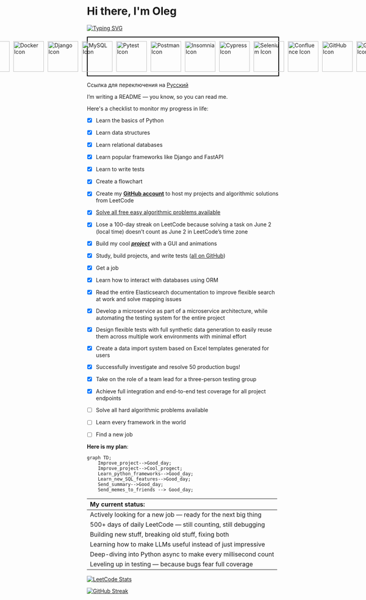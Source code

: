 # Hi there, I'm Oleg

[![Typing SVG](https://readme-typing-svg.herokuapp.com?font=Tektur&weight=100&size=20&duration=2000&color=6C757D&multiline=true&repeat=false&width=1200&height=120&lines= Class+PythonDeveloper%3A;    _Tech_Stack.__core__+%3D+%5B%22Python%22%2C+%22FastAPI%22%2C+%22Elasticsearch%22%2C+%22PostgreSQL%22%2C+%22Docker%22%2C+%22Kafka%22%5D;    _Experience.__years__+%3D+2;    _Contacts.__telegram__+%3D+%40dopelen)](https://git.io/typing-svg)


<p align="left" style="display: flex; justify-content: center; gap: 10px; border: 2px solid #000; padding: 10px; ">
  <picture>
    <source media="(prefers-color-scheme: dark)" srcset="https://cdn.jsdelivr.net/gh/devicons/devicon@latest/icons/python/python-original-wordmark.svg">
    <img src="https://cdn.jsdelivr.net/gh/devicons/devicon@latest/icons/python/python-original-wordmark.svg" alt="Python Icon" width="80" height="80">
  </picture>
  
  <picture>
    <source media="(prefers-color-scheme: dark)" srcset="https://cdn.jsdelivr.net/gh/devicons/devicon@latest/icons/postgresql/postgresql-original.svg">
    <img src="https://cdn.jsdelivr.net/gh/devicons/devicon@latest/icons/postgresql/postgresql-original-wordmark.svg" alt="PostgreSQL Icon" width="80" height="80">
  </picture>
  
  <picture>
    <source media="(prefers-color-scheme: dark)" srcset="https://cdn.jsdelivr.net/gh/devicons/devicon@latest/icons/fastapi/fastapi-original-wordmark.svg">
    <img src="https://cdn.jsdelivr.net/gh/devicons/devicon@latest/icons/fastapi/fastapi-original-wordmark.svg" alt="FastAPI Icon" width="80" height="80">
  </picture>

  <picture>
    <source media="(prefers-color-scheme: dark)" srcset="https://cdn.jsdelivr.net/gh/devicons/devicon@latest/icons/elasticsearch/elasticsearch-plain-wordmark.svg">
    <img src="https://cdn.jsdelivr.net/gh/devicons/devicon@latest/icons/elasticsearch/elasticsearch-original-wordmark.svg" alt="Elasticsearch Icon" width="80" height="80">
  </picture>

  <picture>
    <source media="(prefers-color-scheme: dark)" srcset="https://cdn.jsdelivr.net/gh/devicons/devicon@latest/icons/sqlalchemy/sqlalchemy-original-wordmark.svg">
    <img src="https://cdn.jsdelivr.net/gh/devicons/devicon@latest/icons/sqlalchemy/sqlalchemy-plain-wordmark.svg" alt="SQLA Icon" width="80" height="80">
  </picture>

  <picture>
    <source media="(prefers-color-scheme: dark)" srcset="https://cdn.jsdelivr.net/gh/devicons/devicon@latest/icons/docker/docker-original-wordmark.svg">
    <img src="https://cdn.jsdelivr.net/gh/devicons/devicon@latest/icons/docker/docker-original-wordmark.svg" alt="Docker Icon" width="80" height="80">
  </picture>
  
  <picture>
    <source media="(prefers-color-scheme: dark)" srcset="https://static.djangoproject.com/img/logos/django-logo-negative.svg">
    <img src="https://cdn.jsdelivr.net/gh/devicons/devicon@latest/icons/django/django-plain-wordmark.svg" alt="Django Icon" width="80" height="80">
  </picture>
  
  <picture>
    <source media="(prefers-color-scheme: dark)" srcset="https://cdn.jsdelivr.net/gh/devicons/devicon@latest/icons/mysql/mysql-original-wordmark.svg">
    <img src="https://cdn.jsdelivr.net/gh/devicons/devicon@latest/icons/mysql/mysql-original-wordmark.svg" alt="MySQL Icon" width="80" height="80">
  </picture>

  <picture>
    <source media="(prefers-color-scheme: dark)" srcset="https://cdn.jsdelivr.net/gh/devicons/devicon@latest/icons/pytest/pytest-original-wordmark.svg">
    <img src="https://cdn.jsdelivr.net/gh/devicons/devicon@latest/icons/pytest/pytest-original-wordmark.svg" alt="Pytest Icon" width="80" height="80">
  </picture>

  <picture>
    <source media="(prefers-color-scheme: dark)" srcset="https://cdn.jsdelivr.net/gh/devicons/devicon@latest/icons/postman/postman-original-wordmark.svg">
    <img src="https://cdn.jsdelivr.net/gh/devicons/devicon@latest/icons/postman/postman-original-wordmark.svg" alt="Postman Icon" width="80" height="80">
  </picture>  

  <picture>
    <source media="(prefers-color-scheme: dark)" srcset="https://cdn.jsdelivr.net/gh/devicons/devicon@latest/icons/insomnia/insomnia-original-wordmark.svg">
    <img src="https://cdn.jsdelivr.net/gh/devicons/devicon@latest/icons/insomnia/insomnia-original.svg" alt="Insomnia Icon" width="80" height="80">
  </picture>  

  <picture>
    <source media="(prefers-color-scheme: dark)" srcset="https://qwantum.ru/wp-content/uploads/2023/05/cypress-light.svg">
    <img src="https://cdn.jsdelivr.net/gh/devicons/devicon@latest/icons/cypressio/cypressio-original-wordmark.svg" alt="Cypress Icon" width="80" height="80">
  </picture>  

  <picture>
    <source media="(prefers-color-scheme: dark)" srcset="https://cdn.jsdelivr.net/gh/devicons/devicon@latest/icons/selenium/selenium-original.svg">
    <img src="https://cdn.jsdelivr.net/gh/devicons/devicon@latest/icons/selenium/selenium-original.svg" alt="Selenium Icon" width="80" height="80">
  </picture>  

  <picture>
    <source media="(prefers-color-scheme: dark)" srcset="https://cdn.jsdelivr.net/gh/devicons/devicon@latest/icons/confluence/confluence-original-wordmark.svg">
    <img src="https://cdn.jsdelivr.net/gh/devicons/devicon@latest/icons/confluence/confluence-original-wordmark.svg" alt="Confluence Icon" width="80" height="80">
  </picture>  
  
  <picture>
    <source media="(prefers-color-scheme: dark)" srcset="https://www.svgrepo.com/show/217753/github.svg">
    <img src="https://www.svgrepo.com/show/303615/github-icon-1-logo.svg" alt="GitHub Icon" width="80" height="80">
  </picture>

  <picture>
    <source media="(prefers-color-scheme: dark)" srcset="https://cdn.jsdelivr.net/gh/devicons/devicon@latest/icons/gitlab/gitlab-plain-wordmark.svg">
    <img src="https://cdn.jsdelivr.net/gh/devicons/devicon@latest/icons/gitlab/gitlab-plain-wordmark.svg" alt="GitLab Icon" width="80" height="80">
  </picture>

  <picture>
    <source media="(prefers-color-scheme: dark)" srcset="https://cdn.jsdelivr.net/gh/devicons/devicon@latest/icons/swagger/swagger-original.svg">
    <img src="https://cdn.jsdelivr.net/gh/devicons/devicon@latest/icons/swagger/swagger-original.svg" alt="Swagger Icon" width="80" height="80">
  </picture>

  <picture>
    <source media="(prefers-color-scheme: dark)" srcset="https://www.svgrepo.com/show/373726/kivy.svg">
    <img src="https://www.svgrepo.com/show/373726/kivy.svg" alt="Kivy Icon" width="80" height="80">
  </picture>

  <picture>
    <source media="(prefers-color-scheme: dark)" srcset="https://icon.icepanel.io/Technology/png-shadow-512/Apache-Kafka.png">
    <img src="https://cdn.jsdelivr.net/gh/devicons/devicon@latest/icons/apachekafka/apachekafka-original-wordmark.svg" alt="Kafka Icon" width="80" height="80">
  </picture>

  <picture>
    <source media="(prefers-color-scheme: dark)" srcset="https://cdn.jsdelivr.net/gh/devicons/devicon@latest/icons/pycharm/pycharm-original.svg">
    <img src="https://cdn.jsdelivr.net/gh/devicons/devicon@latest/icons/pycharm/pycharm-original.svg" alt="PyCharm Icon" width="80" height="80">
  </picture>
  
</p>
  
Ссылка для переключения на [Русский](https://github.com/Dopelen/Dopelen/blob/main/README.ru.md)

I’m writing a README — you know, so you can read me.

Here's a checklist to monitor my progress in life:

- [x] Learn the basics of Python  
- [x] Learn data structures  
- [x] Learn relational databases  
- [x] Learn popular frameworks like Django and FastAPI  
- [x] Learn to write tests  
- [x] Create a flowchart  
- [x] Create my [**GitHub account**](https://github.com/Dopelen?tab=repositories) to host my projects and algorithmic solutions from LeetCode  
- [x] [Solve all free easy algorithmic problems available](https://leetcode.com/u/Oleg_Ab/)  
- [x] Lose a 100-day streak on LeetCode because solving a task on June 2 (local time) doesn’t count as June 2 in LeetCode’s time zone  
- [x] Build my cool [***project***](https://github.com/Dopelen/CheckIPer) with a GUI and animations  
- [x] Study, build projects, and write tests ([all on GitHub](https://github.com/Dopelen?tab=repositories))  
- [x] Get a job
- [x] Learn how to interact with databases using ORM
- [x] Read the entire Elasticsearch documentation to improve flexible search at work and solve mapping issues  
- [x] Develop a microservice as part of a microservice architecture, while automating the testing system for the entire project
- [x] Design flexible tests with full synthetic data generation to easily reuse them across multiple work environments with minimal effort
- [x] Create a data import system based on Excel templates generated for users
- [x] Successfully investigate and resolve 50 production bugs!
- [x] Take on the role of a team lead for a three-person testing group
- [x] Achieve full integration and end-to-end test coverage for all project endpoints
- [ ] Solve all hard algorithmic problems available  
- [ ] Learn every framework in the world  
- [ ] Find a new job  


**Here is my plan**:

```mermaid
graph TD;
    Improve_project-->Good_day;
    Improve_project-->Cool_progect;
    Learn_python_frameworks-->Good_day;
    Learn_new_SQL_features-->Good_day;
    Send_summary-->Good_day;
    Send_memes_to_friends --> Good_day;
```

| My current status: |
|:----|
|Actively looking for a new job — ready for the next big thing|
|500+ days of daily LeetCode — still counting, still debugging|
|Building new stuff, breaking old stuff, fixing both|
|Learning how to make LLMs useful instead of just impressive|
|Deep-diving into Python async to make every millisecond count|
|Leveling up in testing — because bugs fear full coverage|


[![LeetCode Stats](https://leetcard.jacoblin.cool/Oleg_Ab)](https://leetcode.com/u/Oleg_Ab/)

[![GitHub Streak](https://streak-stats.demolab.com?user=Dopelen&theme=graywhite&border_radius=50&card_width=550&fire=FF8910)](https://git.io/streak-stats)
